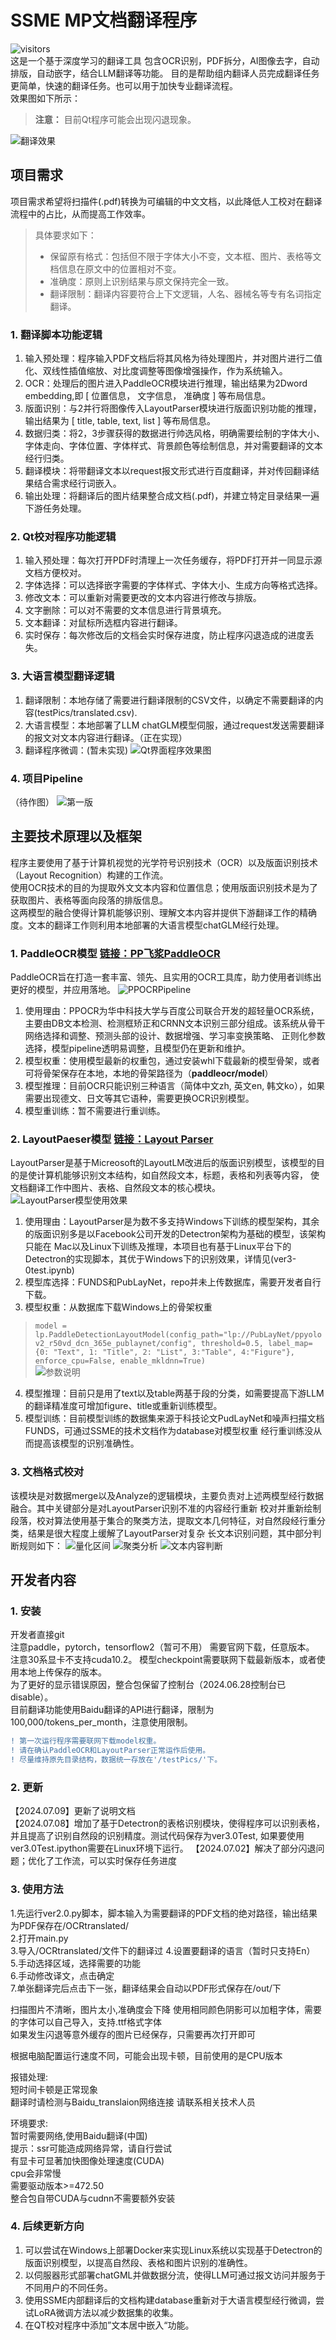 # SSME MP文档翻译程序
![visitors](https://visitor-badge.glitch.me/badge?page_id=jtl1207.comic-translation&left_text=访%20%20问)  
这是一个基于深度学习的翻译工具
包含OCR识别，PDF拆分，AI图像去字，自动排版，自动嵌字，结合LLM翻译等功能。 
目的是帮助组内翻译人员完成翻译任务更简单，快速的翻译任务。也可以用于加快专业翻译流程。   
效果图如下所示：
> **注意：** 目前Qt程序可能会出现闪退现象。

![翻译效果](testPics/ReadMeResource/img.png)
## 项目需求
项目需求希望将扫描件(.pdf)转换为可编辑的中文文档，以此降低人工校对在翻译流程中的占比，从而提高工作效率。  
> 具体要求如下：
> - 保留原有格式：包括但不限于字体大小不变，文本框、图片、表格等文档信息在原文中的位置相对不变。
> - 准确度：原则上识别结果与原文保持完全一致。
> - 翻译限制：翻译内容要符合上下文逻辑，人名、器械名等专有名词指定翻译。  

### 1. 翻译脚本功能逻辑

1. 输入预处理：程序输入PDF文档后将其风格为待处理图片，并对图片进行二值化、双线性插值缩放、对比度调整等图像增强操作，作为系统输入。
2. OCR：处理后的图片进入PaddleOCR模块进行推理，输出结果为2Dword embedding,即 [ 位置信息， 文字信息， 准确度 ] 等布局信息。
3. 版面识别：与2并行将图像传入LayoutParser模块进行版面识别功能的推理，输出结果为 [ title, table, text, list ] 等布局信息。
4. 数据归类：将2，3步骤获得的数据进行帅选风格，明确需要绘制的字体大小、字体走向、字体位置、字体样式、背景颜色等绘制信息，并对需要翻译的文本经行归类。
5. 翻译模块：将带翻译文本以request报文形式进行百度翻译，并对传回翻译结果结合需求经行词嵌入。
6. 输出处理：将翻译后的图片结果整合成文档(.pdf)，并建立特定目录结果一遍下游任务处理。

### 2. Qt校对程序功能逻辑

1. 输入预处理：每次打开PDF时清理上一次任务缓存，将PDF打开并一同显示源文档方便校对。
2. 字体选择：可以选择嵌字需要的字体样式、字体大小、生成方向等格式选择。
3. 修改文本：可以重新对需要更改的文本内容进行修改与排版。
4. 文字删除：可以对不需要的文本信息进行背景填充。
5. 文本翻译：对鼠标所选框内容进行翻译。
6. 实时保存：每次修改后的文档会实时保存进度，防止程序闪退造成的进度丢失。

### 3. 大语言模型翻译逻辑
1. 翻译限制：本地存储了需要进行翻译限制的CSV文件，以确定不需要翻译的内容(testPics/translated.csv).
2. 大语言模型：本地部署了LLM chatGLM模型伺服，通过request发送需要翻译的报文对文本内容进行翻译。（正在实现）
3. 翻译程序微调：(暂未实现)
![Qt界面程序效果图](testPics/ReadMeResource/img_1.png)

### 4. 项目Pipeline
（待作图）
![第一版](testPics/ReadMeResource/img_8.png)


## 主要技术原理以及框架
程序主要使用了基于计算机视觉的光学符号识别技术（OCR）以及版面识别技术（Layout Recognition）构建的工作流。  
使用OCR技术的目的为提取外文文本内容和位置信息；使用版面识别技术是为了获取图片、表格等面向段落的排版信息。  
这两模型的融合使得计算机能够识别、理解文本内容并提供下游翻译工作的精确度。文本的翻译工作则利用本地部署的大语言模型chatGLM经行处理。

### 1. PaddleOCR模型 [链接：PP飞浆PaddleOCR](https://github.com/PaddlePaddle/PaddleOCR/blob/release/2.3/README_ch.md#%E6%96%87%E6%A1%A3%E6%95%99%E7%A8%8B)
PaddleOCR旨在打造一套丰富、领先、且实用的OCR工具库，助力使用者训练出更好的模型，并应用落地。
![PPOCRPipeline](testPics/ReadMeResource/img_2.png)
1. 使用理由：PPOCR为华中科技大学与百度公司联合开发的超轻量OCR系统，主要由DB文本检测、检测框矫正和CRNN文本识别三部分组成。该系统从骨干网络选择和调整、预测头部的设计、数据增强、学习率变换策略、
正则化参数选择，模型pipeline透明易调整，且模型仍在更新和维护。
2. 模型权重：使用模型最新的权重包，通过安装whl下载最新的模型骨架，或者可将骨架保存在本地，本地的骨架路径为（**paddleocr/model**）
3. 模型推理：目前OCR只能识别三种语言（简体中文zh, 英文en, 韩文ko），如果需要出现德文、日文等其它语种，需要更换OCR识别模型。
4. 模型重训练：暂不需要进行重训练。


### 2. LayoutPaeser模型 [链接：Layout Parser](https://layout-parser.github.io/platform/)
LayoutParser是基于Micreosoft的LayoutLM改进后的版面识别模型，该模型的目的是使计算机能够识别文本结构，如自然段文本，标题，表格和列表等内容，
使文档翻译工作中图片、表格、自然段文本的核心模块。
![LayoutParser模型使用效果](testPics/ReadMeResource/img_3.png)
1. 使用理由：LayoutParser是为数不多支持Windows下训练的模型架构，其余的版面识别多是以Facebook公司开发的Detectron架构为基础的模型，该架构只能在
Mac以及Linux下训练及推理，本项目也有基于Linux平台下的Detectron的实现脚本，其优于Windows下的识别效果，详情见(ver3-0test.ipynb)
2. 模型库选择：FUNDS和PubLayNet，repo并未上传数据库，需要开发者自行下载。
3. 模型权重：从数据库下载Windows上的骨架权重
> `model = lp.PaddleDetectionLayoutModel(config_path="lp://PubLayNet/ppyolov2_r50vd_dcn_365e_publaynet/config",
                                threshold=0.5,
                                label_map={0: "Text", 1: "Title", 2: "List", 3:"Table", 4:"Figure"},
                                enforce_cpu=False,
                                enable_mkldnn=True)`  
> ![参数说明](testPics/ReadMeResource/img_4.png)  
4. 模型推理：目前只是用了text以及table两基于段的分类，如需要提高下游LLM的翻译精准度可增加figure、title或重新训练模型。
5. 模型训练：目前模型训练的数据集来源于科技论文PudLayNet和噪声扫描文档FUNDS，可通过SSME的技术文档作为database对模型权重
经行重训练没从而提高该模型的识别准确性。


### 3. 文档格式校对
该模块是对数据merge以及Analyze的逻辑模块，主要负责对上述两模型经行数据融合。其中关键部分是对LayoutParser识别不准的内容经行重新
校对并重新绘制段落，校对算法使用基于集合的聚类方法，提取文本几何特征，对自然段经行重分类，结果是很大程度上缓解了LayoutParser对复杂
长文本识别问题，其中部分判断规则如下：
![量化区间](testPics/ReadMeResource/img_6.png)
![聚类分析](testPics/ReadMeResource/img_5.png)
![文本内容判断](testPics/ReadMeResource/img_7.png)


## 开发者内容
### 1. 安装
开发者直接git  
注意paddle，pytorch，tensorflow2（暂可不用） 需要官网下载，任意版本。    
注意30系显卡不支持cuda10.2。
模型checkpoint需要联网下载最新版本，或者使用本地上传保存的版本。  
为了更好的显示错误原因，整合包保留了控制台（2024.06.28控制台已disable）。  
目前翻译功能使用Baidu翻译的API进行翻译，限制为100,000/tokens_per_month，注意使用限制。

```diff
! 第一次运行程序需要联网下载model权重。
! 请在确认PaddleOCR和LayoutParser正常运作后使用。
! 尽量维持原先目录结构，数据统一存放在'/testPics/'下。
```  

### 2. 更新
【2024.07.09】更新了说明文档  
【2024.07.08】增加了基于Detectron的表格识别模块，使得程序可以识别表格，并且提高了识别自然段的识别精度。测试代码保存为ver3.0Test,
如果要使用ver3.0Test.ipython需要在Linux环境下运行。
【2024.07.02】解决了部分闪退问题；优化了工作流，可以实时保存任务进度  


### 3. 使用方法
1.先运行ver2.0.py脚本，脚本输入为需要翻译的PDF文档的绝对路径，输出结果为PDF保存在/OCRtranslated/  
2.打开main.py  
3.导入/OCRtranslated/文件下的翻译过 
4.设置要翻译的语言（暂时只支持En）  
5.手动选择区域，选择需要的功能  
6.手动修改译文，点击确定  
7.单张翻译完后点击下一张，翻译结果会自动以PDF形式保存在/out/下
  
扫描图片不清晰，图片太小,准确度会下降
使用相同颜色阴影可以加粗字体，需要的字体可以自己导入，支持.ttf格式字体  
如果发生闪退等意外缓存的图片已经保存，只需要再次打开即可  

根据电脑配置运行速度不同，可能会出现卡顿，目前使用的是CPU版本  
  
报错处理:  
短时间卡顿是正常现象  
翻译时请检测与Baidu_translaion网络连接
请联系相关技术人员  
  
环境要求:  
暂时需要网络,使用Baidu翻译(中国)  
提示：ssr可能造成网络异常，请自行尝试  
有显卡可显著加快图像处理速度(CUDA)  
cpu会非常慢  
需要驱动版本>=472.50  
整合包自带CUDA与cudnn不需要额外安装

### 4. 后续更新方向
1. 可以尝试在Windows上部署Docker来实现Linux系统以实现基于Detectron的版面识别模型，以提高自然段、表格和图片识别的准确性。
2. 以伺服器形式部署chatGML并做数据分流，使得LLM可通过报文访问并服务于不同用户的不同任务。
3. 使用SSME内部翻译后的文档构建database重新对于大语言模型经行微调，尝试LoRA微调方法以减少数据集的收集。
4. 在QT校对程序中添加”文本居中嵌入“功能。

